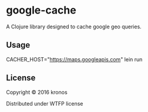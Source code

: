 # google-cache

A Clojure library designed to cache google geo queries.

## Usage

CACHER_HOST="https://maps.googleapis.com" lein run

## License

Copyright © 2016 kronos

Distributed under WTFP license
